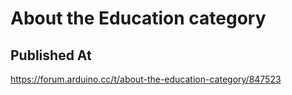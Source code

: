# About the Education category

## Published At

https://forum.arduino.cc/t/about-the-education-category/847523
